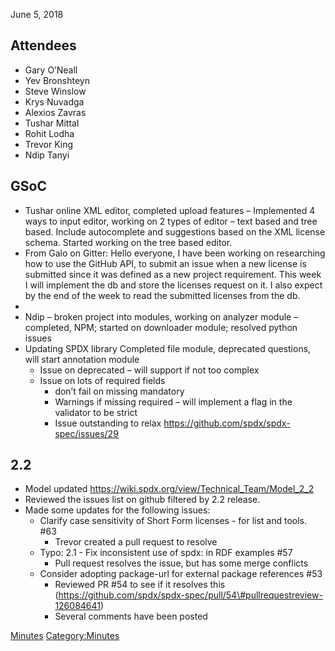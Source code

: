 June 5, 2018

## Attendees

  - Gary O’Neall
  - Yev Bronshteyn
  - Steve Winslow
  - Krys Nuvadga
  - Alexios Zavras
  - Tushar Mittal
  - Rohit Lodha
  - Trevor King
  - Ndip Tanyi

## GSoC

  - Tushar online XML editor, completed upload features – Implemented 4
    ways to input editor, working on 2 types of editor – text based and
    tree based. Include autocomplete and suggestions based on the XML
    license schema. Started working on the tree based editor.
  - From Galo on Gitter: Hello everyone, I have been working on
    researching how to use the GitHub API, to submit an issue when a new
    license is submitted since it was defined as a new project
    requirement. This week I will implement the db and store the
    licenses request on it. I also expect by the end of the week to read
    the submitted licenses from the db.
  - 
  - Ndip – broken project into modules, working on analyzer module –
    completed, NPM; started on downloader module; resolved python issues
  - Updating SPDX library Completed file module, deprecated questions,
    will start annotation module
      - Issue on deprecated – will support if not too complex
      - Issue on lots of required fields
          - don’t fail on missing mandatory
          - Warnings if missing required – will implement a flag in the
            validator to be strict
          - Issue outstanding to relax
            <https://github.com/spdx/spdx-spec/issues/29>

## 2.2

  - Model updated <https://wiki.spdx.org/view/Technical_Team/Model_2_2>
  - Reviewed the issues list on github filtered by 2.2 release.
  - Made some updates for the following issues:
      - Clarify case sensitivity of Short Form licenses - for list and
        tools. \#63
          - Trevor created a pull request to resolve
      - Typo: 2.1 - Fix inconsistent use of spdx: in RDF examples \#57
          - Pull request resolves the issue, but has some merge
            conflicts
      - Consider adopting package-url for external package references
        \#53
          - Reviewed PR \#54 to see if it resolves this
            (https://github.com/spdx/spdx-spec/pull/54\#pullrequestreview-126084641)
          - Several comments have been posted

[Minutes](Category:Technical "wikilink")
[Category:Minutes](Category:Minutes "wikilink")
